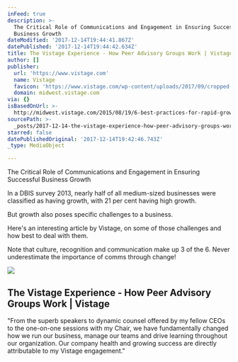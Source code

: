 ```yaml
---
inFeed: true
description: >-
  The Critical Role of Communications and Engagement in Ensuring Successful
  Business Growth
dateModified: '2017-12-14T19:44:41.867Z'
datePublished: '2017-12-14T19:44:42.634Z'
title: The Vistage Experience - How Peer Advisory Groups Work | Vistage
author: []
publisher:
  url: 'https://www.vistage.com'
  name: Vistage
  favicon: 'https://www.vistage.com/wp-content/uploads/2017/09/cropped-v-2-192x192.png'
  domain: midwest.vistage.com
via: {}
isBasedOnUrl: >-
  http://midwest.vistage.com/2015/08/19/6-best-practices-for-rapid-growth-periods/
sourcePath: >-
  _posts/2017-12-14-the-vistage-experience-how-peer-advisory-groups-work-or-vis.md
starred: false
datePublishedOriginal: '2017-12-14T19:42:46.743Z'
_type: MediaObject

---
```

The Critical Role of Communications and Engagement in Ensuring Successful Business Growth

In a DBIS survey 2013, nearly half of all medium-sized businesses were classified as having growth, with 21 per cent having high growth.

But growth also poses specific challenges to a business.

Here's an interesting article by Vistage, on some of those challenges and how best to deal with them.

Note that culture, recognition and communication make up 3 of the 6\. Never underestimate the importance of comms through change!

<article style=""><img src="https://www.vistage.com/wp-content/uploads/2017/06/hero-MemberExperience.png" /><h1>The Vistage Experience - How Peer Advisory Groups Work | Vistage</h1><p>"From the superb speakers to dynamic counsel offered by my fellow CEOs to the one-on-one sessions with my Chair, we have fundamentally changed how we run our business, manage our teams and drive learning throughout our organization. Our company health and growing success are directly attributable to my Vistage engagement."</p></article>